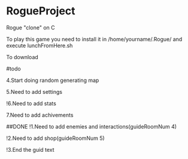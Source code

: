 # RogueProject
Rogue "clone" on C

To play this game you need to install it in /home/yourname/.Rogue/ and execute lunchFromHere.sh

To download

#todo

4.Start doing random generating map

5.Need to add settings

!6.Need to add stats

7.Need to add achivements

##DONE
!1.Need to add enemies and interactions(guideRoomNum 4)

!2.Need to add shop(guideRoomNum 5)

!3.End the guid text
